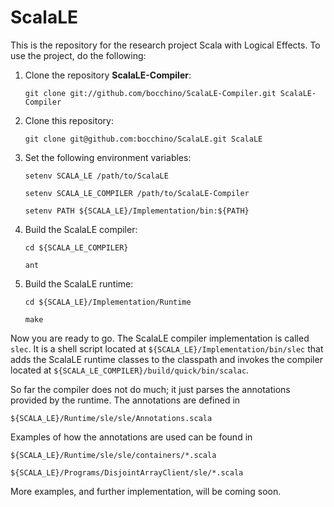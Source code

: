 ScalaLE
=======

This is the repository for the research project Scala with Logical
Effects.  To use the project, do the following:

1.  Clone the repository **ScalaLE-Compiler**:

    `git clone git://github.com/bocchino/ScalaLE-Compiler.git ScalaLE-Compiler`

2. Clone this repository:
    
    `git clone git@github.com:bocchino/ScalaLE.git ScalaLE`

3. Set the following environment variables:

    `setenv SCALA_LE /path/to/ScalaLE`

    `setenv SCALA_LE_COMPILER /path/to/ScalaLE-Compiler`

    `setenv PATH ${SCALA_LE}/Implementation/bin:${PATH}`

4. Build the ScalaLE compiler:

    `cd ${SCALA_LE_COMPILER}`

    `ant`

5. Build the ScalaLE runtime:

    `cd ${SCALA_LE}/Implementation/Runtime`

    `make`

Now you are ready to go.  The ScalaLE compiler implementation is
called `slec`.  It is a shell script located at
`${SCALA_LE}/Implementation/bin/slec` that adds the ScalaLE runtime
classes to the classpath and invokes the compiler located at
`${SCALA_LE_COMPILER}/build/quick/bin/scalac`.

So far the compiler does not do much; it just parses the annotations
provided by the runtime.  The annotations are defined in

    ${SCALA_LE}/Runtime/sle/sle/Annotations.scala

Examples of how the annotations are used can be found in

    ${SCALA_LE}/Runtime/sle/sle/containers/*.scala

    ${SCALA_LE}/Programs/DisjointArrayClient/sle/*.scala

More examples, and further implementation, will be coming soon.
